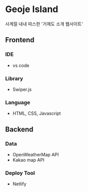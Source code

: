 # Geoje Island
사계절 내내 따스한 '거제도 소개 웹사이트'

## Frontend
### IDE
- vs code

### Library
- Swiper.js

### Language
- HTML, CSS, Javascript

## Backend
### Data
- OpenWeatherMap API
- Kakao map API
  
### Deploy Tool
- Netlify
